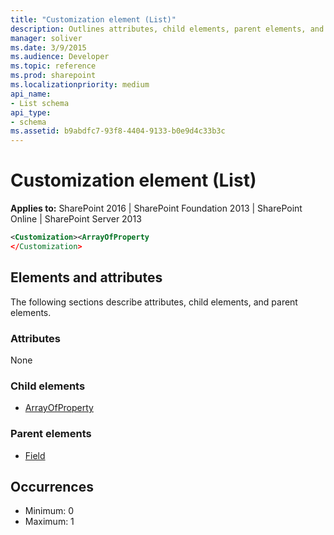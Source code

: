 ```yaml
---
title: "Customization element (List)"
description: Outlines attributes, child elements, parent elements, and occurrences for the Customization element in Sharepoint.
manager: soliver
ms.date: 3/9/2015
ms.audience: Developer
ms.topic: reference
ms.prod: sharepoint
ms.localizationpriority: medium
api_name:
- List schema
api_type:
- schema
ms.assetid: b9abdfc7-93f8-4404-9133-b0e9d4c33b3c
---
```


# Customization element (List)

**Applies to:** SharePoint 2016 | SharePoint Foundation 2013 | SharePoint Online | SharePoint Server 2013
  
```XML
<Customization><ArrayOfProperty
</Customization>
```

## Elements and attributes

The following sections describe attributes, child elements, and parent elements.

### Attributes

None
   
### Child elements

- [ArrayOfProperty](arrayofproperty-element-list.md)
   
### Parent elements

- [Field](field-element-list.md)
   
## Occurrences

- Minimum: 0
- Maximum: 1  

<br/> 
   

